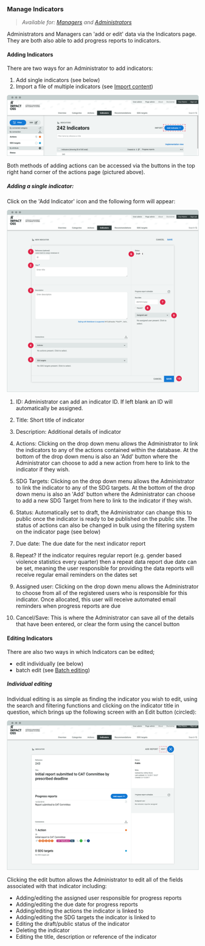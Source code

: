 ### Manage Indicators

> _Available for: [Managers](/managers/manager.md) and [Administrators](/admins/admin.md)_

Administrators and Managers can 'add or edit' data via the Indicators page. They are both also able to add progress reports to indicators.

#### Adding Indicators

There are two ways for an Administrator to add indicators:

1. Add single indicators (see below)
2. Import a file of multiple indicators (see [Import content](/managers/import.md))

![](/assets/m-indicator-list.png)

Both methods of adding actions can be accessed via the buttons in the top right hand corner of the actions page (pictured above).

##### Adding a single indicator:

Click on the 'Add Indicator' icon and the following form will appear:

![](/assets/m-indicator-add-new.png)

1. ID: Administrator can add an indicator ID. If left blank an ID will automatically be assigned.

2. Title: Short title of indicator

3. Description: Additional details of indicator

4. Actions: Clicking on the drop down menu allows the Administrator to link the indicators to any of the actions contained within the database. At the bottom of the drop down menu is also an 'Add' button where the Administrator can choose to add a new action from here to link to the indicator if they wish.

5. SDG Targets: Clicking on the drop down menu allows the Administrator to link the indicator to any of the SDG targets. At the bottom of the drop down menu is also an 'Add' button where the Administrator can choose to add a new SDG Target from here to link to the indicator if they wish.

6. Status: Automatically set to draft, the Administrator can change this to public once the indicator is ready to be published on the public site. The status of actions can also be changed in bulk using the filtering system on the indicator page (see below)

7. Due date: The due date for the next indicator report

8. Repeat? If the indicator requires regular report (e.g. gender based violence statistics every quarter) then a repeat data report due date can be set, meaning the user responsible for providing the data reports will receive regular email reminders on the dates set

9. Assigned user: Clicking on the drop down menu allows the Administrator to choose from all of the registered users who is responsible for this indicator. Once allocated, this user will receive automated email reminders when progress reports are due

10. Cancel/Save: This is where the Administrator can save all of the details that have been entered, or clear the form using the cancel button

#### Editing Indicators

There are also two ways in which Indicators can be edited;

* edit individually (ee below)
* batch edit (see [Batch editing](/managers/batch-edit.md))

##### Individual editing

Individual editing is as simple as finding the indicator you wish to edit, using the search and filtering functions and clicking on the indicator title in question, which brings up the following screen with an Edit button (circled):

![](/assets/m-indicatorc-single.png)

Clicking the edit button allows the Administrator to edit all of the fields associated with that indicator including:

* Adding/editing the assigned user responsible for progress reports
* Adding/editing the due date for progress reports
* Adding/editing the actions the indicator is linked to
* Adding/editing the SDG targets the indicator is linked to
* Editing the draft/public status of the indicator
* Deleting the indicator
* Editing the title, description or reference of the indicator
